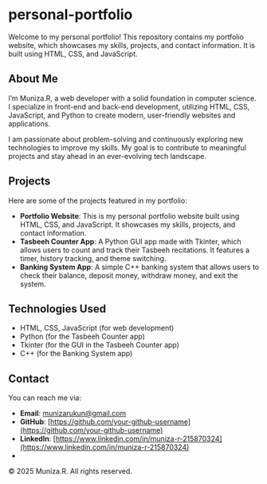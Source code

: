 # personal-portfolio

Welcome to my personal portfolio! This repository contains my portfolio website, which showcases my skills, projects, and contact information. It is built using HTML, CSS, and JavaScript.

## About Me

I’m Muniza.R, a web developer with a solid foundation in computer science. I specialize in front-end and back-end development, utilizing HTML, CSS, JavaScript, and Python to create modern, user-friendly websites and applications.

I am passionate about problem-solving and continuously exploring new technologies to improve my skills. My goal is to contribute to meaningful projects and stay ahead in an ever-evolving tech landscape.

## Projects

Here are some of the projects featured in my portfolio:

- **Portfolio Website**: This is my personal portfolio website built using HTML, CSS, and JavaScript. It showcases my skills, projects, and contact information.
- **Tasbeeh Counter App**: A Python GUI app made with Tkinter, which allows users to count and track their Tasbeeh recitations. It features a timer, history tracking, and theme switching.
- **Banking System App**: A simple C++ banking system that allows users to check their balance, deposit money, withdraw money, and exit the system.

## Technologies Used

- HTML, CSS, JavaScript (for web development)
- Python (for the Tasbeeh Counter app)
- Tkinter (for the GUI in the Tasbeeh Counter app)
- C++ (for the Banking System app)

## Contact

You can reach me via:

- **Email**: [munizarukun@gmail.com](mailto:munizarukun@gmail.com)
- **GitHub**: [https://github.com/your-github-username](https://github.com/your-github-username)
- **LinkedIn**: [https://www.linkedin.com/in/muniza-r-215870324](https://www.linkedin.com/in/muniza-r-215870324)
-

© 2025 Muniza.R. All rights reserved.
